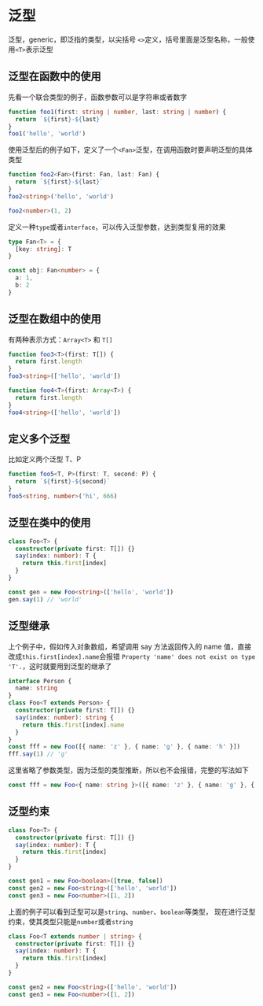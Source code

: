 # 泛型

泛型，generic，即泛指的类型，以尖括号 `<>`定义，括号里面是泛型名称，一般使用`<T>`表示泛型

## 泛型在函数中的使用

先看一个联合类型的例子，函数参数可以是字符串或者数字

```ts
function foo1(first: string | number, last: string | number) {
  return `${first}-${last}`
}
foo1('hello', 'world')
```

使用泛型后的例子如下，定义了一个`<Fan>`泛型，在调用函数时要声明泛型的具体类型

```ts
function foo2<Fan>(first: Fan, last: Fan) {
  return `${first}-${last}`
}
foo2<string>('hello', 'world')

foo2<number>(1, 2)
```

定义一种`type`或者`interface`，可以传入泛型参数，达到类型复用的效果

```ts
type Fan<T> = {
  [key: string]: T
}

const obj: Fan<number> = {
  a: 1,
  b: 2
}
```

## 泛型在数组中的使用

有两种表示方式：`Array<T>` 和 `T[]`

```ts
function foo3<T>(first: T[]) {
  return first.length
}
foo3<string>(['hello', 'world'])

function foo4<T>(first: Array<T>) {
  return first.length
}
foo4<string>(['hello', 'world'])
```

## 定义多个泛型

比如定义两个泛型 T、P

```ts
function foo5<T, P>(first: T, second: P) {
  return `${first}-${second}`
}
foo5<string, number>('hi', 666)
```

## 泛型在类中的使用

```ts
class Foo<T> {
  constructor(private first: T[]) {}
  say(index: number): T {
    return this.first[index]
  }
}

const gen = new Foo<string>(['hello', 'world'])
gen.say(1) // 'world'
```

## 泛型继承

上个例子中，假如传入对象数组，希望调用 say 方法返回传入的 name 值，直接改成`this.first[index].name`会报错
`Property 'name' does not exist on type 'T'.`，这时就要用到泛型的继承了

```ts
interface Person {
  name: string
}
class Foo<T extends Person> {
  constructor(private first: T[]) {}
  say(index: number): string {
    return this.first[index].name
  }
}
const fff = new Foo([{ name: 'z' }, { name: 'g' }, { name: 'h' }])
fff.say(1) // 'g'
```

这里省略了参数类型，因为泛型的类型推断，所以也不会报错，完整的写法如下

```ts
const fff = new Foo<{ name: string }>([{ name: 'z' }, { name: 'g' }, { name: 'h' }])
```

## 泛型约束

```ts
class Foo<T> {
  constructor(private first: T[]) {}
  say(index: number): T {
    return this.first[index]
  }
}

const gen1 = new Foo<boolean>([true, false])
const gen2 = new Foo<string>(['hello', 'world'])
const gen3 = new Foo<number>([1, 2])
```

上面的例子可以看到泛型可以是`string`、`number`、`boolean`等类型，
现在进行泛型约束，使其类型只能是`number`或者`string`

```ts
class Foo<T extends number | string> {
  constructor(private first: T[]) {}
  say(index: number): T {
    return this.first[index]
  }
}

const gen2 = new Foo<string>(['hello', 'world'])
const gen3 = new Foo<number>([1, 2])
```
